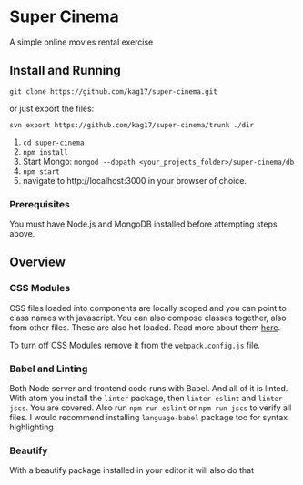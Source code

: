 # Super Cinema
A simple online movies rental exercise


## Install and Running
`git clone https://github.com/kag17/super-cinema.git`

or just export the files:

`svn export https://github.com/kag17/super-cinema/trunk ./dir`

1. `cd super-cinema`
2. `npm install`
3. Start Mongo: `mongod --dbpath <your_projects_folder>/super-cinema/db`
4. `npm start`
5. navigate to http://localhost:3000 in your browser of choice.

### Prerequisites
You must have Node.js and MongoDB installed before attempting steps above.


## Overview

### CSS Modules
CSS files loaded into components are locally scoped and you can point to class names with javascript. You can also compose classes together, also from other files. These are also hot loaded. Read more about them [here](http://glenmaddern.com/articles/css-modules).

To turn off CSS Modules remove it from the `webpack.config.js` file.

### Babel and Linting
Both Node server and frontend code runs with Babel. And all of it is linted. With atom you install the `linter` package, then `linter-eslint` and `linter-jscs`. You are covered. Also run `npm run eslint` or `npm run jscs` to verify all files. I would recommend installing `language-babel` package too for syntax highlighting

### Beautify
With a beautify package installed in your editor it will also do that
